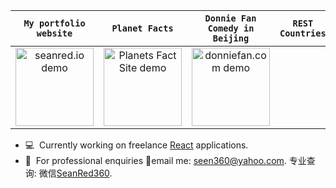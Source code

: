| `My portfolio website` | `Planet Facts` | `Donnie Fan Comedy in Beijing` | `REST Countries` |
|:-:|:-:|:-:|:-:|
| <div><a href="https://seanred.io"><img height="125" alt="seanred.io demo" src="https://github.com/seanred360/sean-red-portfolio/raw/main/src/images/preview-desktop.gif"/></a></div> | <div><a href="https://planets-fact-site-mu.vercel.app/"><img height="125" alt="Planets Fact Site demo" src="https://seanred.io/images/portfolio/planets-fact-site/planets-fact-site-preview.gif"/></a></div> | <div><a href="https://donniefan.com"><img height="125" alt="donniefan.com demo" src="https://github.com/seanred360/donnie-fan-website/raw/master/src/images/screenshots/homepage-preview-desktop.gif"/></a></div> | 

- 💻&nbsp; Currently working on freelance [React](https://linkedin.com/in/rcaferati) applications.
- 💬&nbsp; For professional enquiries  📧email me: seen360@yahoo.com. 专业查询: 微信<a href="weixin://dl/chat?SeanRed360">SeanRed360</a>.

